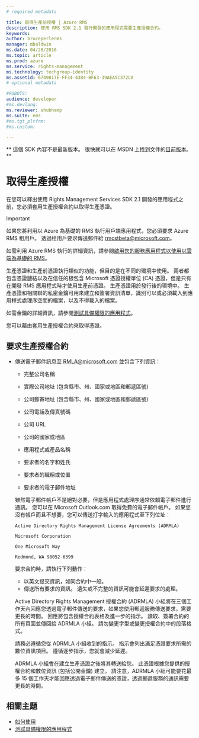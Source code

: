 ```yaml
---
# required metadata

title: 取得生產前授權 | Azure RMS
description: 使用 RMS SDK 2.1 發行開發的應用程式需要生產授權合約。
keywords:
author: bruceperlerms
manager: mbaldwin
ms.date: 04/28/2016
ms.topic: article
ms.prod: azure
ms.service: rights-management
ms.technology: techgroup-identity
ms.assetid: 6749817E-FF34-4384-BF63-39AEA5C372CA
# optional metadata

#ROBOTS:
audience: developer
#ms.devlang:
ms.reviewer: shubhamp
ms.suite: ems
#ms.tgt_pltfrm:
#ms.custom:

---
```

** 這個 SDK 內容不是最新版本。 很快就可以在 MSDN 上找到文件的[目前版本](https://msdn.microsoft.com/library/windows/desktop/hh535290(v=vs.85).aspx)。 **
# 取得生產授權

在您可以釋出使用 Rights Management Services SDK 2.1 開發的應用程式之前，您必須套用生產授權合約以取得生產憑證。

> [!IMPORTANT]
> 如果您將利用以 Azure 為基礎的 RMS 執行用戶端應用程式，您必須要求 Azure RMS 租用戶。 透過租用戶要求傳送郵件給 <rmcstbeta@microsoft.com>。

如需利用 Azure RMS 執行的詳細資訊，請參閱[啟用您的服務應用程式以使用以雲端為基礎的 RMS](how-to-use-file-api-with-aadrm-cloud.md)。


生產憑證和生產前憑證執行類似的功能，但目的是在不同的環境中使用。 兩者都包含憑證鏈結以及在信任的根包含 Microsoft 憑證授權單位 (CA) 憑證，但是只有在開發 RMS 應用程式時才使用生產前憑證。 生產憑證用於發行後的環境中。 生產憑證和相關聯的私密金鑰可用來建立和簽署資訊清單，識別可以或必須載入到應用程式處理序空間的檔案，以及不得載入的檔案。

如需金鑰的詳細資訊，請參閱[測試具備權限的應用程式](running-your-first-application.md)。

您可以藉由套用生產授權合約來取得憑證。

## 要求生產授權合約

-   傳送電子郵件訊息至 [RMLA@microsoft.com](mailto:rmla@microsoft.com) 並包含下列資訊︰

    -   完整公司名稱

    -   實際公司地址 (包含縣市、州、國家或地區和郵遞區號)
    -   公司郵寄地址 (包含縣市、州、國家或地區和郵遞區號)
    -   公司電話及傳真號碼
    -   公司 URL
    -   公司的國家或地區
    -   應用程式或產品名稱
    -   要求者的名字和姓氏
    -   要求者的職稱或位置
    -   要求者的電子郵件地址

    雖然電子郵件帳戶不是絕對必要，但是應用程式處理序通常依賴電子郵件進行通訊。 您可以在 Microsoft Outlook.com 取得免費的電子郵件帳戶。 如果您沒有帳戶而且不想要，您可以傳送打字輸入的應用程式至下列位址︰

    `Active Directory Rights Management License Agreements (ADRMLA)`

    `Microsoft Corporation`

    `One Microsoft Way`

    `Redmond, WA 98052-6399`

    要求合約時，請執行下列動作：

    -   以英文提交資訊，如同合約中一般。
    -   傳送所有要求的資訊。 遺失或不完整的資訊可能會延遲要求的處理。

    Active Directory Rights Management 授權合約 (ADRMLA) 小組將在三個工作天內回應您透過電子郵件傳送的要求，如果您使用郵遞服務傳送要求，需要更長的時間。 回應將包含授權合約表格及進一步的指示。 讀取、簽署合約的所有頁面並傳回給 ADRMLA 小組。 請勿變更字型或變更授權合約中的段落格式。

    請務必遵循您從 ADRMLA 小組收到的指示。 指示會列出滿足憑證要求所需的數位資訊項目。 遵循逐步指示，您就會減少延遲。

    ADRMLA 小組會在建立生產憑證之後將其轉送給您。 此憑證根據您提供的授權合約和數位資訊 (包括公開金鑰) 建立。 請注意，ADRMLA 小組可能要花最多 15 個工作天才能回應透過電子郵件傳送的憑證，透過郵遞服務的通訊需要更長的時間。

## 相關主題

* [如何使用](how-to-use-msipc.md)
* [測試具備權限的應用程式](running-your-first-application.md)
 

 





<!--HONumber=Jun16_HO1-->


